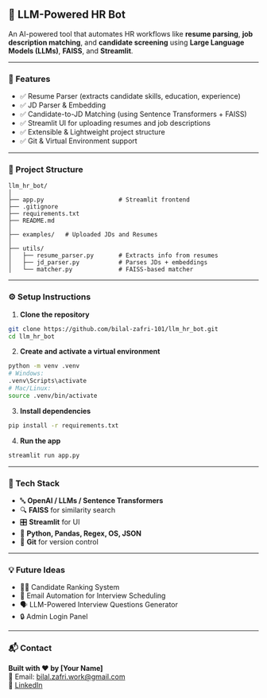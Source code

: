 ## 🧠 LLM-Powered HR Bot

An AI-powered tool that automates HR workflows like **resume parsing**, **job description matching**, and **candidate screening** using **Large Language Models (LLMs)**, **FAISS**, and **Streamlit**.

---

### 🚀 Features

- ✅ Resume Parser (extracts candidate skills, education, experience)
- ✅ JD Parser & Embedding
- ✅ Candidate-to-JD Matching (using Sentence Transformers + FAISS)
- ✅ Streamlit UI for uploading resumes and job descriptions
- ✅ Extensible & Lightweight project structure
- ✅ Git & Virtual Environment support

---

### 📁 Project Structure
```
llm_hr_bot/
│
├── app.py                     # Streamlit frontend
├── .gitignore
├── requirements.txt
├── README.md
│
├── examples/   # Uploaded JDs and Resumes
│
├── utils/
│   ├── resume_parser.py       # Extracts info from resumes
│   ├── jd_parser.py           # Parses JDs + embeddings
│   └── matcher.py             # FAISS-based matcher
```

---

### ⚙️ Setup Instructions

1. **Clone the repository**
```bash
git clone https://github.com/bilal-zafri-101/llm_hr_bot.git
cd llm_hr_bot
```

2. **Create and activate a virtual environment**
```bash
python -m venv .venv
# Windows:
.venv\Scripts\activate
# Mac/Linux:
source .venv/bin/activate
```

3. **Install dependencies**
```bash
pip install -r requirements.txt
```

4. **Run the app**
```bash
streamlit run app.py
```

---

### 🧩 Tech Stack

- 🔤 **OpenAI / LLMs / Sentence Transformers**
- 🔍 **FAISS** for similarity search
- 🎛️ **Streamlit** for UI
- 🧰 **Python, Pandas, Regex, OS, JSON**
- 🔗 **Git** for version control

---

### 💡 Future Ideas

- 🧑‍💼 Candidate Ranking System  
- 📩 Email Automation for Interview Scheduling  
- 🗣️ LLM-Powered Interview Questions Generator  
- 🔒 Admin Login Panel

---

### 📬 Contact

**Built with ❤️ by [Your Name]**  
📧 Email: bilal.zafri.work@gmail.com  
🔗 [LinkedIn](https://www.linkedin.com/in/bilalzafri/) 